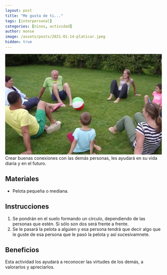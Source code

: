 ```yaml
---
layout: post
title: "Me gusta de ti..."
tags: [interpersonal]
categories: [ninos, actividad]
author: monse
image: /assets/posts/2021-01-14-platicar.jpeg
hidden: true
---
```

![Actividad de platicar](/assets/posts/2021-01-14-platicar.jpeg)<br/> 
Crear buenas conexiones con las demás personas, les ayudará en su vida diaria y en el futuro.  

## Materiales 
- Pelota pequeña o mediana. 

## Instrucciones 
1. Se pondrán en el suelo formando un círculo, dependiendo de las personas que estén. Si sólo son dos será frente a frente. 
2. Se le pasará la pelota a alguien y esa persona tendrá que decir algo que le guste de esa persona que le pasó la pelota y así sucesivamnete. 

## Beneficios 
Esta actividad los ayudará a reconocer las virtudes de los demás, a valorarlos y apreciarlos.  